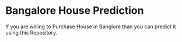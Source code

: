# Bangalore House Prediction
If you are willing to Purchase House in Banglore than you can predict it using this Repository.
